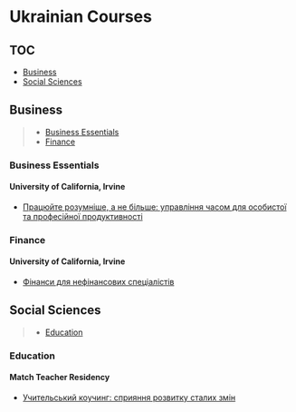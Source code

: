 # Ukrainian Courses
## TOC
 - [Business](#business)
 - [Social Sciences](#social-sciences)
## Business
> - [Business Essentials](#business-essentials)
> - [Finance](#finance)
### Business Essentials
#### University of California, Irvine
 - [Працюйте розумніше, а не більше: управління часом для особистої та професійної продуктивності](https://www.coursera.org/learn/upravlinnya-chasom)
### Finance
#### University of California, Irvine
 - [Фінанси для нефінансових спеціалістів](https://www.coursera.org/learn/finansy)
## Social Sciences
> - [Education](#education)
### Education
#### Match Teacher Residency
 - [Учительський коучинг: сприяння розвитку сталих змін](https://www.coursera.org/learn/uchytelskyy-kouchynh)
